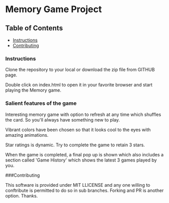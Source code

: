 # Memory Game Project

## Table of Contents

* [Instructions](#instructions)
* [Contributing](#contributing)

### Instructions

Clone the repository to your local or download the zip file from GITHUB page.

Double click on index.html to open it in your favorite browser and start playing the Memory game.

### Salient features of the game

Interesting memory game with option to refresh at any time which shuffles the card. So you'll always have something new to play.

Vibrant colors have been chosen so that it looks cool to the eyes with amazing animations.

Star ratings is dynamic. Try to complete the game to retain 3 stars.

When the game is completed, a final pop up is shown which also includes a section called 'Game History' which shows the latest 3 games played by you.

###Contributing

This software is provided under MIT LLICENSE and any one willing to conftribute is permitted to do so in sub branches. Forking and PR is another option. Thanks.
